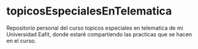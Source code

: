 # topicosEspecialesEnTelematica
Repositorio personal del curso topicos especiales en telematica de mi Universidad Eafit, donde estaré compartiendo las practicas que se hacen en el curso.
